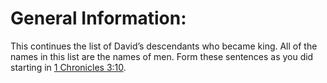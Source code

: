 # General Information:

This continues the list of David’s descendants who became king. All of the names in this list are the names of men. Form these sentences as you did starting in [1 Chronicles 3:10](../03/10.md).